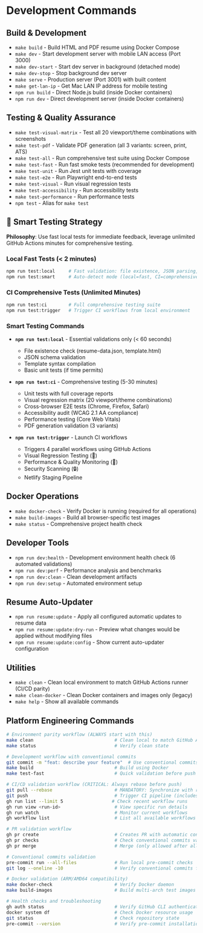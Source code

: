 # Development Commands

## Build & Development

- `make build` - Build HTML and PDF resume using Docker Compose
- `make dev` - Start development server with mobile LAN access (Port 3000)
- `make dev-start` - Start dev server in background (detached mode)
- `make dev-stop` - Stop background dev server
- `make serve` - Production server (Port 3001) with built content
- `make get-lan-ip` - Get Mac LAN IP address for mobile testing
- `npm run build` - Direct Node.js build (inside Docker containers)
- `npm run dev` - Direct development server (inside Docker containers)

## Testing & Quality Assurance

- `make test-visual-matrix` - Test all 20 viewport/theme combinations with screenshots
- `make test-pdf` - Validate PDF generation (all 3 variants: screen, print, ATS)
- `make test-all` - Run comprehensive test suite using Docker Compose
- `make test-fast` - Run fast smoke tests (recommended for development)
- `make test-unit` - Run Jest unit tests with coverage
- `make test-e2e` - Run Playwright end-to-end tests
- `make test-visual` - Run visual regression tests
- `make test-accessibility` - Run accessibility tests
- `make test-performance` - Run performance tests
- `npm test` - Alias for `make test`

## 🚀 Smart Testing Strategy

**Philosophy**: Use fast local tests for immediate feedback, leverage unlimited GitHub Actions minutes for comprehensive testing.

### Local Fast Tests (< 2 minutes)
```bash
npm run test:local     # Fast validation: file existence, JSON parsing, template syntax
npm run test:smart     # Auto-detect mode (local=fast, CI=comprehensive)
```

### CI Comprehensive Tests (Unlimited Minutes)
```bash
npm run test:ci        # Full comprehensive testing suite
npm run test:trigger   # Trigger CI workflows from local environment
```

### Smart Testing Commands

- **`npm run test:local`** - Essential validations only (< 60 seconds)
  - File existence check (resume-data.json, template.html)
  - JSON schema validation
  - Template syntax compilation
  - Basic unit tests (if time permits)

- **`npm run test:ci`** - Comprehensive testing (5-30 minutes)
  - Unit tests with full coverage reports
  - Visual regression matrix (20 viewport/theme combinations)
  - Cross-browser E2E tests (Chrome, Firefox, Safari)
  - Accessibility audit (WCAG 2.1 AA compliance)
  - Performance testing (Core Web Vitals)
  - PDF generation validation (3 variants)

- **`npm run test:trigger`** - Launch CI workflows
  - Triggers 4 parallel workflows using GitHub Actions
  - Visual Regression Testing (🎨)
  - Performance & Quality Monitoring (🎯)
  - Security Scanning (🔒)
  - Netlify Staging Pipeline

## Docker Operations

- `make docker-check` - Verify Docker is running (required for all operations)
- `make build-images` - Build all browser-specific test images
- `make status` - Comprehensive project health check

## Developer Tools

- `npm run dev:health` - Development environment health check (6 automated validations)
- `npm run dev:perf` - Performance analysis and benchmarks
- `npm run dev:clean` - Clean development artifacts
- `npm run dev:setup` - Automated environment setup

## Resume Auto-Updater

- `npm run resume:update` - Apply all configured automatic updates to resume data
- `npm run resume:update:dry-run` - Preview what changes would be applied without modifying files
- `npm run resume:update:config` - Show current auto-updater configuration

## Utilities

- `make clean` - Clean local environment to match GitHub Actions runner (CI/CD parity)
- `make clean-docker` - Clean Docker containers and images only (legacy)
- `make help` - Show all available commands

## Platform Engineering Commands

```bash
# Environment parity workflow (ALWAYS start with this)
make clean                              # Clean local to match GitHub Actions runner
make status                             # Verify clean state

# Development workflow with conventional commits
git commit -m "feat: describe your feature"  # Use conventional commits format
make build                              # Build using Docker
make test-fast                          # Quick validation before push

# CI/CD validation workflow (CRITICAL: Always rebase before push)
git pull --rebase                       # MANDATORY: Synchronize with remote before push
git push                                # Trigger CI pipeline (includes conventional commits check)
gh run list --limit 5                  # Check recent workflow runs
gh run view <run-id>                    # View specific run details
gh run watch                            # Monitor current workflows
gh workflow list                        # List all available workflows

# PR validation workflow
gh pr create                            # Creates PR with automatic conventional commits validation
gh pr checks                            # Check conventional commits validation status
gh pr merge                             # Merge (only allowed after all checks pass)

# Conventional commits validation
pre-commit run --all-files              # Run local pre-commit checks
git log --oneline -10                   # Verify conventional commits format

# Docker validation (ARM/AMD64 compatibility)
make docker-check                       # Verify Docker daemon
make build-images                       # Build multi-arch test images

# Health checks and troubleshooting
gh auth status                          # Verify GitHub CLI authentication
docker system df                        # Check Docker resource usage
git status                              # Check repository state
pre-commit --version                    # Verify pre-commit installation
```